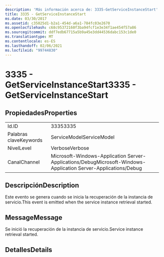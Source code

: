 ```yaml
---
description: 'Más información acerca de: 3335-GetServiceInstanceStart'
title: 3335 - GetServiceInstanceStart
ms.date: 03/30/2017
ms.assetid: c35025d1-b2a1-454d-a6a1-784fc03e2670
ms.openlocfilehash: c68c95372160f3ba94fcf1e3e34f1ae454f57a86
ms.sourcegitcommit: ddf7edb67715a5b9a45e3dd44536dabc153c1de0
ms.translationtype: MT
ms.contentlocale: es-ES
ms.lasthandoff: 02/06/2021
ms.locfileid: "99744830"
---
```

# <a name="3335---getserviceinstancestart"></a><span data-ttu-id="ce517-103">3335 - GetServiceInstanceStart</span><span class="sxs-lookup"><span data-stu-id="ce517-103">3335 - GetServiceInstanceStart</span></span>

## <a name="properties"></a><span data-ttu-id="ce517-104">Propiedades</span><span class="sxs-lookup"><span data-stu-id="ce517-104">Properties</span></span>  
  
|||  
|-|-|  
|<span data-ttu-id="ce517-105">Id.</span><span class="sxs-lookup"><span data-stu-id="ce517-105">ID</span></span>|<span data-ttu-id="ce517-106">3335</span><span class="sxs-lookup"><span data-stu-id="ce517-106">3335</span></span>|  
|<span data-ttu-id="ce517-107">Palabras clave</span><span class="sxs-lookup"><span data-stu-id="ce517-107">Keywords</span></span>|<span data-ttu-id="ce517-108">ServiceModel</span><span class="sxs-lookup"><span data-stu-id="ce517-108">ServiceModel</span></span>|  
|<span data-ttu-id="ce517-109">Nivel</span><span class="sxs-lookup"><span data-stu-id="ce517-109">Level</span></span>|<span data-ttu-id="ce517-110">Verbose</span><span class="sxs-lookup"><span data-stu-id="ce517-110">Verbose</span></span>|  
|<span data-ttu-id="ce517-111">Canal</span><span class="sxs-lookup"><span data-stu-id="ce517-111">Channel</span></span>|<span data-ttu-id="ce517-112">Microsoft-Windows-Application Server-Applications/Debug</span><span class="sxs-lookup"><span data-stu-id="ce517-112">Microsoft-Windows-Application Server-Applications/Debug</span></span>|  
  
## <a name="description"></a><span data-ttu-id="ce517-113">Descripción</span><span class="sxs-lookup"><span data-stu-id="ce517-113">Description</span></span>  

 <span data-ttu-id="ce517-114">Este evento se genera cuando se inicia la recuperación de la instancia de servicio.</span><span class="sxs-lookup"><span data-stu-id="ce517-114">This event is emitted when the service instance retrieval started.</span></span>  
  
## <a name="message"></a><span data-ttu-id="ce517-115">Message</span><span class="sxs-lookup"><span data-stu-id="ce517-115">Message</span></span>  

 <span data-ttu-id="ce517-116">Se inició la recuperación de la instancia de servicio.</span><span class="sxs-lookup"><span data-stu-id="ce517-116">Service instance retrieval started.</span></span>  
  
## <a name="details"></a><span data-ttu-id="ce517-117">Detalles</span><span class="sxs-lookup"><span data-stu-id="ce517-117">Details</span></span>
